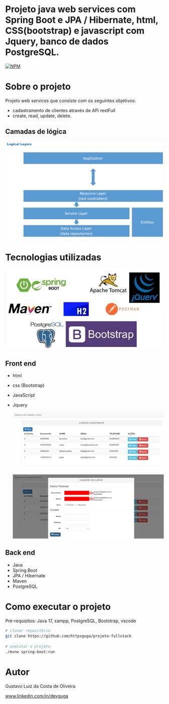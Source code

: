 # Projeto java web services com Spring Boot e JPA / Hibernate, html, CSS(bootstrap) e javascript com Jquery, banco de dados PostgreSQL.
[![NPM](https://img.shields.io/npm/l/react)](https://github.com/Guga010598/workshop-springboot3-jpa/blob/main/LICENSE) 

# Sobre o projeto

Projeto web services que consiste com os seguintes objetivos:
- cadastramento de clientes através de APi restFull
- create, read, update, delete.

## Camadas de lógica
![Modelo Conceitual](https://github.com/httpsguga/projeto-fullstack/blob/main/assets/camada%20de%20logica.png)

# Tecnologias utilizadas
![tools](https://github.com/httpsguga/projeto-fullstack/blob/main/assets/fullstack.jpg)

## Front end
- html
- css (Bootstrap)
- JavaScript
- Jquery

  ![metodo Get](https://github.com/httpsguga/projeto-fullstack/blob/main/assets/get.png)

  ![metodo Post](https://github.com/httpsguga/projeto-fullstack/blob/main/assets/post.png)
  
## Back end
- Java
- Spring Boot
- JPA / Hibernate
- Maven
- PostgreSQL
  
# Como executar o projeto

Pré-requisitos:
Java 17,
xampp,
PostgreSQL,
Bootstrap,
vscode 
```bash
# clonar repositório
git clone https://github.com/httpsguga/projeto-fullstack

# executar o projeto
./mvnw spring-boot:run
```
# Autor

Gustavo Luiz da Costa de Oliveira

www.linkedin.com/in/devguga
